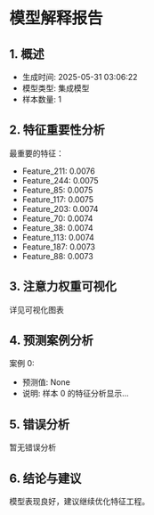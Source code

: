 
# 模型解释报告

## 1. 概述
- 生成时间: 2025-05-31 03:06:22
- 模型类型: 集成模型
- 样本数量: 1

## 2. 特征重要性分析
最重要的特征：
- Feature_211: 0.0076
- Feature_244: 0.0075
- Feature_85: 0.0075
- Feature_117: 0.0075
- Feature_203: 0.0074
- Feature_70: 0.0074
- Feature_38: 0.0074
- Feature_113: 0.0074
- Feature_187: 0.0073
- Feature_88: 0.0073


## 3. 注意力权重可视化
详见可视化图表

## 4. 预测案例分析

案例 0:
- 预测值: None
- 说明: 样本 0 的特征分析显示...


## 5. 错误分析
暂无错误分析

## 6. 结论与建议
模型表现良好，建议继续优化特征工程。
